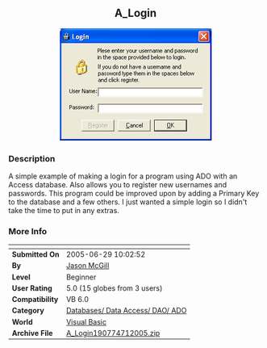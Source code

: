 ﻿<div align="center">

## A\_Login

<img src="PIC200571827519830.jpg">
</div>

### Description

A simple example of making a login for a program using ADO with an Access database. Also allows you to register new usernames and passwords. This program could be improved upon by adding a Primary Key to the database and a few others. I just wanted a simple login so I didn't take the time to put in any extras.
 
### More Info
 


<span>             |<span>
---                |---
**Submitted On**   |2005-06-29 10:02:52
**By**             |[Jason McGill](https://github.com/Planet-Source-Code/PSCIndex/blob/master/ByAuthor/jason-mcgill.md)
**Level**          |Beginner
**User Rating**    |5.0 (15 globes from 3 users)
**Compatibility**  |VB 6\.0
**Category**       |[Databases/ Data Access/ DAO/ ADO](https://github.com/Planet-Source-Code/PSCIndex/blob/master/ByCategory/databases-data-access-dao-ado__1-6.md)
**World**          |[Visual Basic](https://github.com/Planet-Source-Code/PSCIndex/blob/master/ByWorld/visual-basic.md)
**Archive File**   |[A\_Login190774712005\.zip](https://github.com/Planet-Source-Code/jason-mcgill-a-login__1-61441/archive/master.zip)








